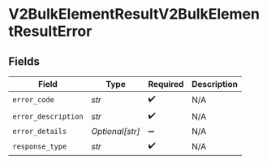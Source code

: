 # V2BulkElementResultV2BulkElementResultError


## Fields

| Field               | Type                | Required            | Description         |
| ------------------- | ------------------- | ------------------- | ------------------- |
| `error_code`        | *str*               | :heavy_check_mark:  | N/A                 |
| `error_description` | *str*               | :heavy_check_mark:  | N/A                 |
| `error_details`     | *Optional[str]*     | :heavy_minus_sign:  | N/A                 |
| `response_type`     | *str*               | :heavy_check_mark:  | N/A                 |